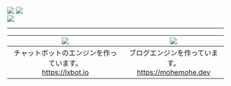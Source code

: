 ![](https://github-readme-stats.vercel.app/api?username=mohemohe&show_icons=true&count_private=true)
![](https://github-readme-stats.vercel.app/api/wakatime?username=mohemohe&layout=compact)  
![](https://github-profile-trophy.vercel.app/?username=mohemohe&column=7)

----

| [![](https://github-readme-stats.vercel.app/api/pin/?username=lxbot&repo=lxbot)](https://github.com/lxbot) | [![](https://github-readme-stats.vercel.app/api/pin/?username=mohemohe&repo=parakeet)](https://github.com/mohemohe/parakeet) |
| :----: | :----: |
| チャットボットのエンジンを作っています。<br>https://lxbot.io | ブログエンジンを作っています。<br>https://mohemohe.dev |
